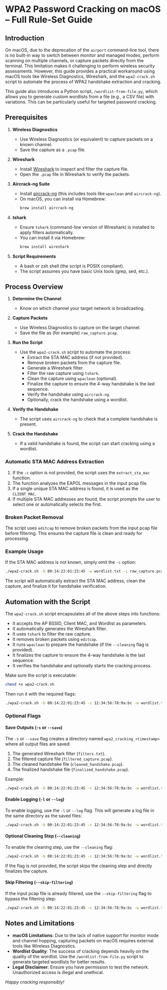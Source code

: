 # WPA2 Password Cracking on macOS – Full Rule-Set Guide

## Introduction

On macOS, due to the deprecation of the `airport` command-line tool, there is no built-in way to switch between monitor and managed modes, perform scanning on multiple channels, or capture packets directly from the terminal. This limitation makes it challenging to perform wireless security assessments. However, this guide provides a practical workaround using macOS tools like Wireless Diagnostics, Wireshark, and the `wpa2-crack.sh` script to automate the process of WPA2 handshake extraction and cracking.

This guide also introduces a Python script, `/wordlist-from-file.py`, which allows you to generate custom wordlists from a file (e.g., a CSV file) with variations. This can be particularly useful for targeted password cracking.

## Prerequisites

1. **Wireless Diagnostics**  
   - Use Wireless Diagnostics (or equivalent) to capture packets on a known channel.
   - Save the capture as a `.pcap` file.

2. **Wireshark**  
   - Install [Wireshark](https://www.wireshark.org) to inspect and filter the capture file.
   - Open the `.pcap` file in Wireshark to verify the packets.

3. **Aircrack-ng Suite**  
   - Install [aircrack-ng](https://www.aircrack-ng.org/) (this includes tools like `wpaclean` and `aircrack-ng`).
   - On macOS, you can install via Homebrew:
     ```bash
     brew install aircrack-ng
     ```

4. **tshark**  
   - Ensure `tshark` (command-line version of Wireshark) is installed to apply filters automatically.
   - You can install it via Homebrew:
     ```bash
     brew install wireshark
     ```

5. **Script Requirements**  
   - A bash or zsh shell (the script is POSIX compliant).
   - The script assumes you have basic Unix tools (grep, sed, etc.).

## Process Overview

1. **Determine the Channel**  
   - Know on which channel your target network is broadcasting.

2. **Capture Packets**  
   - Use Wireless Diagnostics to capture on the target channel.
   - Save the file as (for example) `raw_capture.pcap`.

3. **Run the Script**  
   - Use the `wpa2-crack.sh` script to automate the process:
     - Extract the STA MAC address (if not provided).
     - Remove broken packets from the capture file.
     - Generate a Wireshark filter.
     - Filter the raw capture using `tshark`.
     - Clean the capture using `wpaclean` (optional).
     - Finalize the capture to ensure the 4-way handshake is the last sequence.
     - Verify the handshake using `aircrack-ng`.
     - Optionally, crack the handshake using a wordlist.

4. **Verify the Handshake**  
   - The script uses `aircrack-ng` to check that a complete handshake is present.

5. **Crack the Handshake**  
   - If a valid handshake is found, the script can start cracking using a wordlist.

### Automatic STA MAC Address Extraction
1. If the `-c` option is not provided, the script uses the `extract_sta_mac` function.
2. The function analyzes the EAPOL messages in the input pcap file.
3. If a single unique STA MAC address is found, it is used as the `CLIENT_MAC`.
4. If multiple STA MAC addresses are found, the script prompts the user to select one or automatically selects the first.

### Broken Packet Removal
The script uses `editcap` to remove broken packets from the input pcap file before filtering. This ensures the capture file is clean and ready for processing.

### Example Usage
If the STA MAC address is not known, simply omit the `-c` option:
```bash
./wpa2-crack.sh -b 00:14:22:01:23:45 -w wordlist.txt -i raw_capture.pcap --cleaning
```

The script will automatically extract the STA MAC address, clean the capture, and finalize it for handshake verification.

## Automation with the Script

The `wpa2-crack.sh` script encapsulates all of the above steps into functions:
- It accepts the AP BSSID, Client MAC, and Wordlist as parameters.
- It automatically generates the Wireshark filter.
- It uses `tshark` to filter the raw capture.
- It removes broken packets using `editcap`.
- It runs `wpaclean` to prepare the handshake (if the `--cleaning` flag is provided).
- It finalizes the capture to ensure the 4-way handshake is the last sequence.
- It verifies the handshake and optionally starts the cracking process.

Make sure the script is executable:
```bash
chmod +x wpa2-crack.sh
```

Then run it with the required flags:
```bash
./wpa2-crack.sh -b 00:14:22:01:23:45 -c 12:34:56:78:9a:bc -w wordlist.txt -i raw_capture.pcap --cleaning
```

### Optional Flags

#### Save Outputs (`-s` or `--save`)
The `-s` or `--save` flag creates a directory named `wpa2_cracking_<timestamp>` where all output files are saved:
1. The generated Wireshark filter (`filters.txt`).
2. The filtered capture file (`filtered_capture.pcap`).
3. The cleaned handshake file (`cleaned_handshake.pcap`).
4. The finalized handshake file (`finalized_handshake.pcap`).

Example:
```bash
./wpa2-crack.sh -b 00:14:22:01:23:45 -c 12:34:56:78:9a:bc -w wordlist.txt -i raw_capture.pcap --cleaning -s
```

#### Enable Logging (`-l` or `--log`)
To enable logging, use the `-l` or `--log` flag. This will generate a log file in the same directory as the saved files:
```bash
./wpa2-crack.sh -b 00:14:22:01:23:45 -c 12:34:56:78:9a:bc -w wordlist.txt -i raw_capture.pcap --cleaning -l
```

#### Optional Cleaning Step (`--cleaning`)
To enable the cleaning step, use the `--cleaning` flag:
```bash
./wpa2-crack.sh -b 00:14:22:01:23:45 -c 12:34:56:78:9a:bc -w wordlist.txt -i raw_capture.pcap --cleaning
```

If the flag is not provided, the script skips the cleaning step and directly finalizes the capture.

#### Skip Filtering (`--skip-filtering`)
If the input pcap file is already filtered, use the `--skip-filtering` flag to bypass the filtering step:
```bash
./wpa2-crack.sh -b 00:14:22:01:23:45 -c 12:34:56:78:9a:bc -w wordlist.txt -i filtered_capture.pcap --skip-filtering
```

## Notes and Limitations

- **macOS Limitations**: Due to the lack of native support for monitor mode and channel hopping, capturing packets on macOS requires external tools like Wireless Diagnostics.
- **Wordlist Quality**: The success of cracking depends heavily on the quality of the wordlist. Use the `/wordlist-from-file.py` script to generate targeted wordlists for better results.
- **Legal Disclaimer**: Ensure you have permission to test the network. Unauthorized access is illegal and unethical.

*Happy cracking responsibly!*
